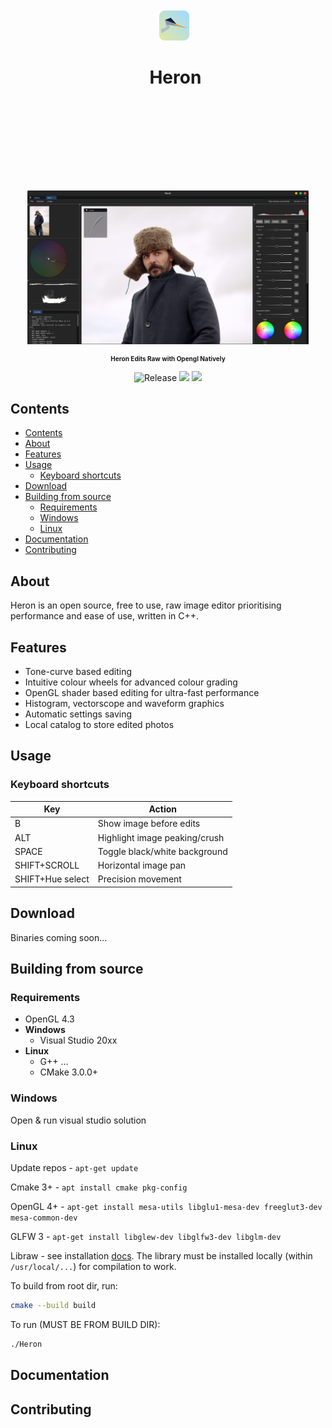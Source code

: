 <div align="center" id="user-content-toc" style="padding: 100px 0;">
  <ul><summary>
    <img src="./HeronViewer/icon/heron_48.png"/>&nbsp;
    <h1>Heron</h1><br>
  </summary></ul>
</div>
<p align="center">
  <img alt="HeronViewer preview" src="./docs/preview.png" width="450" />
</p>
<h3 align="center" style="font-size: 10px;">Heron Edits Raw with Opengl Natively</h3>

<p align="center">
 <img alt="Release" src="https://img.shields.io/badge/Release-v0.1.0.1-2CAD31.svg?style=for-the-badge"/>
 <img src="https://img.shields.io/badge/Visual%20Studio-5C2D91.svg?style=for-the-badge&logo=visual-studio&logoColor=white">
 <img src="https://img.shields.io/badge/c++-%2300599C.svg?style=for-the-badge&logo=c%2B%2B&logoColor=white">

</p>

## Contents

- [Contents](#contents)
- [About](#about)
- [Features](#features)
- [Usage](#usage)
  - [Keyboard shortcuts](#keyboard-shortcuts)
- [Download](#download)
- [Building from source](#building-from-source)
  - [Requirements](#requirements)
  - [Windows](#windows)
  - [Linux](#linux)
- [Documentation](#documentation)
- [Contributing](#contributing)

## About

Heron is an open source, free to use, raw image editor prioritising performance and ease of use, written in C++.

## Features

- Tone-curve based editing
- Intuitive colour wheels for advanced colour grading
- OpenGL shader based editing for ultra-fast performance
- Histogram, vectorscope and waveform graphics
- Automatic settings saving
- Local catalog to store edited photos

## Usage

### Keyboard shortcuts

| Key | Action |
| - | - |
| B | Show image before edits |
| ALT | Highlight image peaking/crush |
| SPACE | Toggle black/white background |
| SHIFT+SCROLL | Horizontal image pan |
| SHIFT+Hue select | Precision movement |

## Download

Binaries coming soon...

## Building from source

### Requirements

- OpenGL 4.3
- **Windows**
    - Visual Studio 20xx
- **Linux**
    - G++ ...
    - CMake 3.0.0+

### Windows

Open & run visual studio solution

### Linux

Update repos - `apt-get update`

Cmake 3+ - `apt install cmake pkg-config`

OpenGL 4+ - `apt-get install mesa-utils libglu1-mesa-dev freeglut3-dev mesa-common-dev`

GLFW 3 - `apt-get install libglew-dev libglfw3-dev libglm-dev`

Libraw - see installation [docs](https://www.libraw.org/docs/Install-LibRaw-eng.html). The library must be installed locally (within `/usr/local/...`) for compilation to work.

To build from root dir, run:
```bash
cmake --build build
```

To run (MUST BE FROM BUILD DIR):
```bash
./Heron
```

## Documentation

## Contributing
